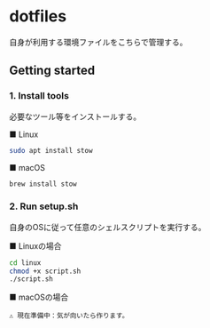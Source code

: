 # dotfiles

自身が利用する環境ファイルをこちらで管理する。

## Getting started

### 1. Install tools

必要なツール等をインストールする。

■ Linux

```sh
sudo apt install stow
```

■ macOS

```sh
brew install stow
```

### 2. Run setup.sh

自身のOSに従って任意のシェルスクリプトを実行する。

■ Linuxの場合

```sh
cd linux
chmod +x script.sh
./script.sh
```

■ macOSの場合

```text
⚠️ 現在準備中：気が向いたら作ります。
```
